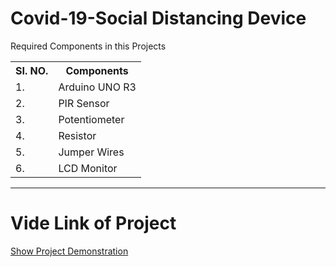 # Covid-19-Social Distancing Device

<p>Required Components in this Projects</p>
<table>
  <tr>
    <th>SI. NO.</th>
     <th>Components</th>
    <tr>
      <td>1.</td>
      <td>Arduino UNO R3</td>
      </tr>
  <tr>
      <td>2.</td>
      <td>PIR Sensor</td>
      </tr>
  <tr>
      <td>3.</td>
      <td>Potentiometer</td>
      </tr>
  <tr>
      <td>4.</td>
      <td>Resistor</td>
      </tr>
    <tr>
      <td>5.</td>
      <td>Jumper Wires</td>
      </tr>
  </tr>
  <tr>
      <td>6.</td>
      <td>LCD Monitor</td>
      </tr>
  </tr>
  </table>
  <hr>
  
  # Vide Link of Project
  <a href="https://bit.ly/3Qupnsj">Show Project Demonstration</a>
  
  
  
